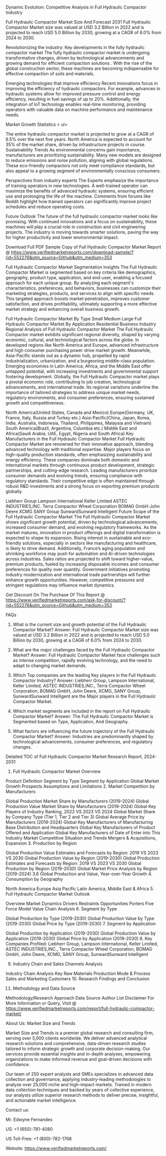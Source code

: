 Dynamic Evolution: Competitive Analysis in Full Hydraulic Compactor Industry


Full Hydraulic Compactor Market Size And Forecast 2031
Full Hydraulic Compactor Market size was valued at USD 3.2 Billion in 2022 and is projected to reach USD 5.0 Billion by 2030, growing at a CAGR of 6.0% from 2024 to 2030.

Revolutionizing the industry: Key developments in the fully hydraulic compactor market
The fully hydraulic compactor market is undergoing transformative changes, driven by technological advancements and growing demand for efficient compaction solutions . With the rise of the global construction sector, these machines are becoming indispensable for effective compaction of soils and materials.

Emerging technologies that improve efficiency
Recent innovations focus in improving the efficiency of hydraulic compactors. For example, advances in hydraulic systems allow for improved pressure control and energy efficiency, resulting in fuel savings of up to 20%. Additionally, the integration of IoT technology enables real-time monitoring, providing operators with valuable data on machine performance and maintenance needs.

Market Growth Statistics
< ul>

The entire hydraulic compactor market is projected to grow at a CAGR of 6.5% over the next five years.
North America is expected to account for 35% of the market share, driven by infrastructure projects in course.
Sustainability Trends
As environmental concerns gain importance, manufacturers are prioritizing sustainability. Many new models are designed to reduce emissions and noise pollution, aligning with global regulations. These eco-friendly compactors not only meet compliance standards, but also appeal to a growing segment of environmentally conscious consumers.

Perspectives from industry experts
The Experts emphasize the importance of training operators in new technologies. A well-trained operator can maximize the benefits of advanced hydraulic systems, ensuring efficient use and prolonging the life of the machine. Comments from forums like Reddit highlight how trained operators can significantly improve project schedules and reduce operating costs.

Future Outlook
The future of the full hydraulic compactor market looks like promising. With continued innovations and a focus on sustainability, these machines will play a crucial role in construction and civil engineering projects. The industry is moving towards smarter solutions, paving the way for higher productivity and lower environmental impact.

Download Full PDF Sample Copy of Full Hydraulic Compactor Market Report @ https://www.verifiedmarketreports.com/download-sample/?rid=552276&utm_source=Github&utm_medium=353

Full Hydraulic Compactor Market Segmentation Insights
The Full Hydraulic Compactor Market is segmented based on key criteria like demographics, geography, product type, application, and end-user, enabling a focused approach for each unique group. By analyzing each segment's characteristics, preferences, and behaviors, businesses can customize their marketing strategies, products, and services to align with specific needs. This targeted approach boosts market penetration, improves customer satisfaction, and drives profitability, ultimately supporting a more effective market strategy and enhancing overall business growth.

Full Hydraulic Compactor Market By Type
Small
Medium
Large
Full Hydraulic Compactor Market By Application
Residential
Business
Industry
Regional Analysis of Full Hydraulic Compactor Market
The Full Hydraulic Compactor market exhibits significant regional diversity, shaped by varying economic, cultural, and technological factors across the globe. In developed regions like North America and Europe, advanced infrastructure and high consumer purchasing power drive market growth. Meanwhile, Asia-Pacific stands out as a dynamic hub, propelled by rapid industrialization, urbanization, and a burgeoning middle-class population. Emerging economies in Latin America, Africa, and the Middle East offer untapped potential, with increasing investments and governmental support fostering development. Globally, the Full Hydraulic Compactor market plays a pivotal economic role, contributing to job creation, technological advancements, and international trade. Its regional variations underline the importance of tailored strategies to address unique market needs, regulatory environments, and consumer preferences, ensuring sustained growth and competitiveness.

North America(United States, Canada and Mexico)
Europe(Germany, UK, France, Italy, Russia and Turkey etc.)
Asia-Pacific(China, Japan, Korea, India, Australia, Indonesia, Thailand, Philippines, Malaysia and Vietnam)
South America(Brazil, Argentina, Columbia etc.)
Middle East and Africa(Saudi Arabia, UAE, Egypt, Nigeria and South Africa)
Key Manufacturers in the Full Hydraulic Compactor Market
Full Hydraulic Compactor Market are renowned for their innovative approach, blending advanced technology with traditional expertise. Major players focus on high-quality production standards, often emphasizing sustainability and energy efficiency. These companies dominate both domestic and international markets through continuous product development, strategic partnerships, and cutting-edge research. Leading manufacturers prioritize consumer demands and evolving trends, ensuring compliance with regulatory standards. Their competitive edge is often maintained through robust R&D investments and a strong focus on exporting premium products globally.

Liebherr Group
Lampson International
Keller Limited
ASTEC INDUSTRIES,INC.
Terra Compactor Wheel Corporation
BOMAG GmbH
John Deere
XCMG
SANY Group
SunwardSunward Intelligent
Future Scope of the Full Hydraulic Compactor Market
The Full Hydraulic Compactor Market shows significant growth potential, driven by technological advancements, increased consumer demand, and evolving regulatory frameworks. As the market matures, innovation in product offerings and digital transformation is expected to shape its expansion. Rising interest in sustainable and eco-friendly solutions, especially in sectors like manufacturing and healthcare, is likely to drive demand. Additionally, France’s aging population and shrinking workforce may push for automation and AI-driven technologies across industries. Sales ratios are projected to shift toward higher-value, premium products, fueled by increasing disposable incomes and consumer preferences for quality over quantity. Government initiatives promoting industry modernization and international trade partnerships will further enhance growth opportunities. However, competitive pressures and stringent regulations may influence market dynamics.

Get Discount On The Purchase Of This Report @ https://www.verifiedmarketreports.com/ask-for-discount/?rid=552276&utm_source=Github&utm_medium=353

FAQs
1. What is the current size and growth potential of the Full Hydraulic Compactor Market?
Answer: Full Hydraulic Compactor Market size was valued at USD 3.2 Billion in 2022 and is projected to reach USD 5.0 Billion by 2030, growing at a CAGR of 6.0% from 2024 to 2030.

2. What are the major challenges faced by the Full Hydraulic Compactor Market?
Answer: Full Hydraulic Compactor Market face challenges such as intense competition, rapidly evolving technology, and the need to adapt to changing market demands.

3. Which Top companies are the leading Key players in the Full Hydraulic Compactor Industry?
Answer: Liebherr Group, Lampson International, Keller Limited, ASTEC INDUSTRIES,INC., Terra Compactor Wheel Corporation, BOMAG GmbH, John Deere, XCMG, SANY Group, SunwardSunward Intelligent are the Major players in the Full Hydraulic Compactor Market.

4. Which market segments are included in the report on Full Hydraulic Compactor Market?
Answer: The Full Hydraulic Compactor Market is Segmented based on Type, Application, And Geography.

5. What factors are influencing the future trajectory of the Full Hydraulic Compactor Market?
Answer: Industries are predominantly shaped by technological advancements, consumer preferences, and regulatory changes.

Detailed TOC of Full Hydraulic Compactor Market Research Report, 2024-2031
1. Full Hydraulic Compactor Market Overview

Product Definition
Segment by Type
Segment by Application
Global Market Growth Prospects
Assumptions and Limitations
2. Market Competition by Manufacturers

Global Production Market Share by Manufacturers (2019-2024)
Global Production Value Market Share by Manufacturers (2019-2024)
Global Key Players of Industry Ranking, 2022 VS 2023 VS 2024
Global Market Share by Company Type (Tier 1, Tier 2 and Tier 3)
Global Average Price by Manufacturers (2019-2024)
Global Key Manufacturers of Manufacturing Base Distribution and Headquarters
Global Key Manufacturers of Product Offered and Application
Global Key Manufacturers of Date of Enter into This Industry
Market Competitive Situation and Trends
Mergers & Acquisitions, Expansion
3. Production by Region

Global Production Value Estimates and Forecasts by Region: 2019 VS 2023 VS 2030
Global Production Value by Region (2019-2030)
Global Production Estimates and Forecasts by Region: 2019 VS 2023 VS 2030
Global Production by Region (2019-2030)
Global Market Price Analysis by Region (2019-2024) 3.6 Global Production and Value, Year-over-Year Growth
4. Consumption by Geography

North America
Europe
Asia Pacific
Latin America, Middle East & Africa
5. Full Hydraulic Compactor Market Outlook

Overview
Market Dynamics
Drivers
Restraints
Opportunities
Porters Five Force Model
Value Chain Analysis 
6. Segment by Type

Global Production by Type (2019-2030)
Global Production Value by Type (2019-2030)
Global Price by Type (2019-2030)
7. Segment by Application

Global Production by Application (2019-2030)
Global Production Value by Application (2019-2030)
Global Price by Application (2019-2030)
8. Key Companies Profiled: Liebherr Group, Lampson International, Keller Limited, ASTEC INDUSTRIES,INC., Terra Compactor Wheel Corporation, BOMAG GmbH, John Deere, XCMG, SANY Group, SunwardSunward Intelligent

9. Industry Chain and Sales Channels Analysis

Industry Chain Analysis
Key Raw Materials
Production Mode & Process
Sales and Marketing
Customers
10. Research Findings and Conclusion

11. Methodology and Data Source

Methodology/Research Approach
Data Source
Author List
Disclaimer
For More Information or Query, Visit @ https://www.verifiedmarketreports.com/report/full-hydraulic-compactor-market/

About Us: Market Size and Trends

Market Size and Trends is a premier global research and consulting firm, serving over 5,000 clients worldwide. We deliver advanced analytical research solutions and comprehensive, data-driven research studies tailored to inform strategic growth and corporate decision-making. Our services provide essential insights and in-depth analyses, empowering organizations to make informed revenue and goal-driven decisions with confidence.

Our team of 250 expert analysts and SMEs specializes in advanced data collection and governance, applying industry-leading methodologies to analyze over 25,000 niche and high-impact markets. Trained in modern data collection techniques and backed by years of collective experience, our analysts utilize superior research methods to deliver precise, insightful, and actionable market intelligence.

Contact us:

Mr. Edwyne Fernandes

US: +1 (650)-781-4080

US Toll-Free: +1 (800)-782-1768

Website: https://www.verifiedmarketreports.com/
